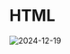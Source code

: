 # HTML
![2024-12-19](https://github.com/user-attachments/assets/ac6d3981-d906-4655-afa7-a714338e6039)


